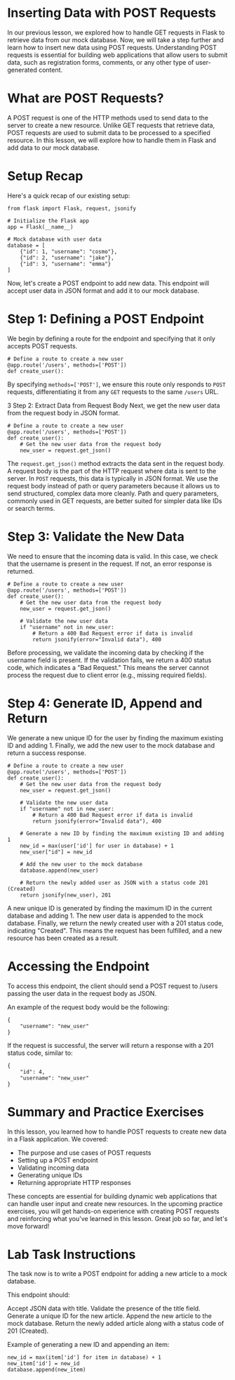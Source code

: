 # Inserting Data with POST Requests

In our previous lesson, we explored how to handle GET requests in Flask to retrieve data from our mock database. Now, we will take a step further and learn how to insert new data using POST requests. Understanding POST requests is essential for building web applications that allow users to submit data, such as registration forms, comments, or any other type of user-generated content.

# What are POST Requests?

A POST request is one of the HTTP methods used to send data to the server to create a new resource. Unlike GET requests that retrieve data, POST requests are used to submit data to be processed to a specified resource. In this lesson, we will explore how to handle them in Flask and add data to our mock database.

# Setup Recap
Here's a quick recap of our existing setup:

```
from flask import Flask, request, jsonify

# Initialize the Flask app
app = Flask(__name__)

# Mock database with user data
database = [
    {"id": 1, "username": "cosmo"},
    {"id": 2, "username": "jake"},
    {"id": 3, "username": "emma"}
]
```
Now, let's create a POST endpoint to add new data. This endpoint will accept user data in JSON format and add it to our mock database.


# Step 1: Defining a POST Endpoint
We begin by defining a route for the endpoint and specifying that it only accepts POST requests.

```
# Define a route to create a new user
@app.route('/users', methods=['POST'])
def create_user():
```
By specifying `methods=['POST']`, we ensure this route only responds to `POST` requests, differentiating it from any `GET` requests to the same `/users` URL.


3 Step 2: Extract Data from Request Body
Next, we get the new user data from the request body in JSON format.

```
# Define a route to create a new user
@app.route('/users', methods=['POST'])
def create_user():
    # Get the new user data from the request body
    new_user = request.get_json()
```
The `request.get_json()` method extracts the data sent in the request body.
A request body is the part of the HTTP request where data is sent to the server. In `POST` requests, this data is typically in JSON format.
We use the request body instead of path or query parameters because it allows us to send structured, complex data more cleanly. Path and query parameters, commonly used in GET requests, are better suited for simpler data like IDs or search terms.




# Step 3: Validate the New Data
We need to ensure that the incoming data is valid. In this case, we check that the username is present in the request. If not, an error response is returned.

```
# Define a route to create a new user
@app.route('/users', methods=['POST'])
def create_user():
    # Get the new user data from the request body
    new_user = request.get_json()

    # Validate the new user data
    if "username" not in new_user:
        # Return a 400 Bad Request error if data is invalid
        return jsonify(error="Invalid data"), 400
```

Before processing, we validate the incoming data by checking if the username field is present.
If the validation fails, we return a 400 status code, which indicates a "Bad Request." This means the server cannot process the request due to client error (e.g., missing required fields).


# Step 4: Generate ID, Append and Return
We generate a new unique ID for the user by finding the maximum existing ID and adding 1. Finally, we add the new user to the mock database and return a success response.

```
# Define a route to create a new user
@app.route('/users', methods=['POST'])
def create_user():
    # Get the new user data from the request body
    new_user = request.get_json()

    # Validate the new user data
    if "username" not in new_user:
        # Return a 400 Bad Request error if data is invalid
        return jsonify(error="Invalid data"), 400

    # Generate a new ID by finding the maximum existing ID and adding 1
    new_id = max(user['id'] for user in database) + 1
    new_user["id"] = new_id

    # Add the new user to the mock database
    database.append(new_user)
    
    # Return the newly added user as JSON with a status code 201 (Created)
    return jsonify(new_user), 201
```
A new unique ID is generated by finding the maximum ID in the current database and adding 1.
The new user data is appended to the mock database.
Finally, we return the newly created user with a 201 status code, indicating "Created". This means the request has been fulfilled, and a new resource has been created as a result.


# Accessing the Endpoint
To access this endpoint, the client should send a POST request to /users passing the user data in the request body as JSON.

An example of the request body would be the following:

```
{
    "username": "new_user"
}
```
If the request is successful, the server will return a response with a 201 status code, similar to:

```
{
    "id": 4,
    "username": "new_user"
}
```

# Summary and Practice Exercises
In this lesson, you learned how to handle POST requests to create new data in a Flask application. We covered:

* The purpose and use cases of POST requests
* Setting up a POST endpoint
* Validating incoming data
* Generating unique IDs
* Returning appropriate HTTP responses

These concepts are essential for building dynamic web applications that can handle user input and create new resources. In the upcoming practice exercises, you will get hands-on experience with creating POST requests and reinforcing what you've learned in this lesson. Great job so far, and let's move forward!



# Lab Task Instructions

The task now is to write a POST endpoint for adding a new article to a mock database.

This endpoint should:

Accept JSON data with title.
Validate the presence of the title field.
Generate a unique ID for the new article.
Append the new article to the mock database.
Return the newly added article along with a status code of 201 (Created).



Example of generating a new ID and appending an item:

```
new_id = max(item['id'] for item in database) + 1
new_item['id'] = new_id
database.append(new_item)
```